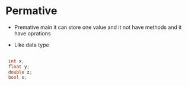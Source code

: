 # Permative 

 - Premative main it can store one value and it not have methods and it have oprations 

 - Like data type

 ```c++
  
  int x;
  float y;
  double z;
  bool x;

 ````